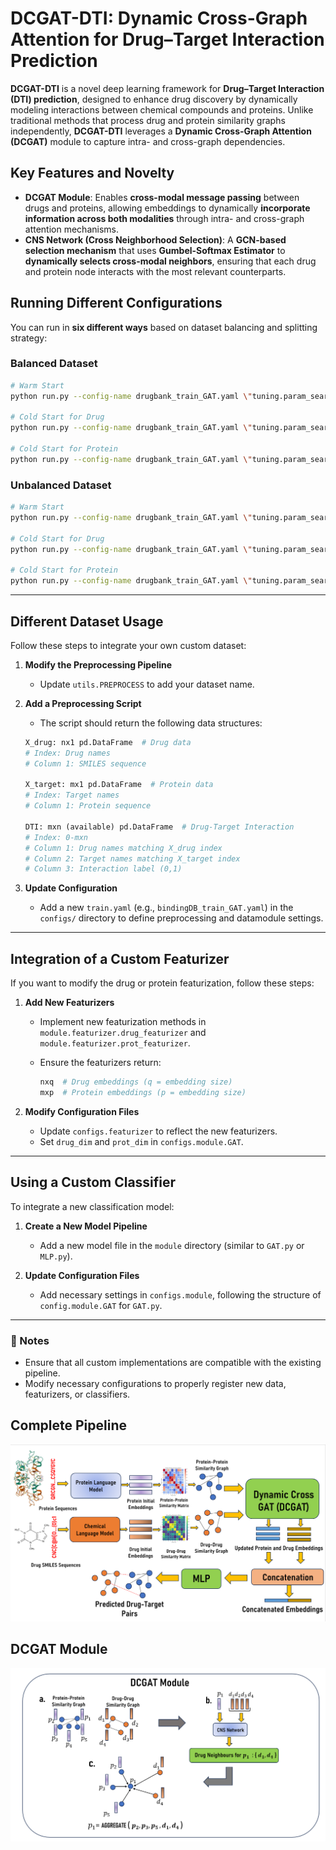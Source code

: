# DCGAT-DTI: Dynamic Cross-Graph Attention for Drug–Target Interaction Prediction

**DCGAT-DTI** is a novel deep learning framework for **Drug–Target Interaction (DTI) prediction**, designed to enhance drug discovery by dynamically modeling interactions between chemical compounds and proteins. Unlike traditional methods that process drug and protein similarity graphs independently, **DCGAT-DTI** leverages a **Dynamic Cross-Graph Attention (DCGAT)** module to capture intra- and cross-graph dependencies.

## Key Features and Novelty
- **DCGAT Module**: Enables **cross-modal message passing** between drugs and proteins, allowing embeddings to dynamically **incorporate information across both modalities** through intra- and cross-graph attention mechanisms.
- **CNS Network (Cross Neighborhood Selection)**: A **GCN-based selection mechanism** that uses **Gumbel-Softmax Estimator** to  **dynamically selects cross-modal neighbors**, ensuring that each drug and protein node interacts with the most relevant counterparts.

## Running Different Configurations
You can run  in **six different ways** based on dataset balancing and splitting strategy:

### **Balanced Dataset**
```bash
# Warm Start
python run.py --config-name drugbank_train_GAT.yaml \"tuning.param_search.tune=False\" \"datamodule.splitting.balanced=True\" \"datamodule.splitting.splitting_strategy=random\"

# Cold Start for Drug
python run.py --config-name drugbank_train_GAT.yaml \"tuning.param_search.tune=False\" \"datamodule.splitting.balanced=True\" \"datamodule.splitting.splitting_strategy=cold_drug\"

# Cold Start for Protein
python run.py --config-name drugbank_train_GAT.yaml \"tuning.param_search.tune=False\" \"datamodule.splitting.balanced=True\" \"datamodule.splitting.splitting_strategy=cold_target\"
```

### **Unbalanced Dataset**
```bash
# Warm Start
python run.py --config-name drugbank_train_GAT.yaml \"tuning.param_search.tune=False\" \"datamodule.splitting.balanced=False\" \"datamodule.splitting.splitting_strategy=random\"

# Cold Start for Drug
python run.py --config-name drugbank_train_GAT.yaml \"tuning.param_search.tune=False\" \"datamodule.splitting.balanced=False\" \"datamodule.splitting.splitting_strategy=cold_drug\"

# Cold Start for Protein
python run.py --config-name drugbank_train_GAT.yaml \"tuning.param_search.tune=False\" \"datamodule.splitting.balanced=False\" \"datamodule.splitting.splitting_strategy=cold_target\"
```
---

## Different Dataset Usage
Follow these steps to integrate your own custom dataset:

1. **Modify the Preprocessing Pipeline**  
   - Update `utils.PREPROCESS` to add your dataset name.

2. **Add a Preprocessing Script**  
   - The script should return the following data structures:

   ```python
   X_drug: nx1 pd.DataFrame  # Drug data
   # Index: Drug names
   # Column 1: SMILES sequence

   X_target: mx1 pd.DataFrame  # Protein data
   # Index: Target names
   # Column 1: Protein sequence

   DTI: mxn (available) pd.DataFrame  # Drug-Target Interaction
   # Index: 0-mxn
   # Column 1: Drug names matching X_drug index
   # Column 2: Target names matching X_target index
   # Column 3: Interaction label (0,1)
   ```

3. **Update Configuration**  
   - Add a new `train.yaml` (e.g., `bindingDB_train_GAT.yaml`) in the `configs/` directory to define preprocessing and datamodule settings.

---

## Integration of a Custom Featurizer
If you want to modify the drug or protein featurization, follow these steps:

1. **Add New Featurizers**  
   - Implement new featurization methods in `module.featurizer.drug_featurizer` and `module.featurizer.prot_featurizer`.  
   - Ensure the featurizers return:

     ```python
     nxq  # Drug embeddings (q = embedding size)
     mxp  # Protein embeddings (p = embedding size)
     ```

2. **Modify Configuration Files**  
   - Update `configs.featurizer` to reflect the new featurizers.
   - Set `drug_dim` and `prot_dim` in `configs.module.GAT`.

---

## Using a Custom Classifier
To integrate a new classification model:

1. **Create a New Model Pipeline**  
   - Add a new model file in the `module` directory (similar to `GAT.py` or `MLP.py`).

2. **Update Configuration Files**  
   - Add necessary settings in `configs.module`, following the structure of `config.module.GAT` for `GAT.py`.

---

### 📌 Notes
- Ensure that all custom implementations are compatible with the existing pipeline.
- Modify necessary configurations to properly register new data, featurizers, or classifiers.

## Complete Pipeline
![Complete Pipeline](dcgatmain.png)

## DCGAT Module
![DCGAT Module](dcgat_module.png)




